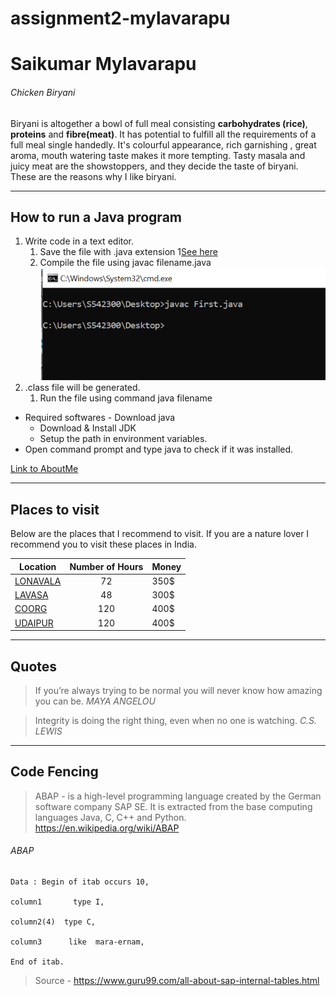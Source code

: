 # assignment2-mylavarapu
# Saikumar Mylavarapu

###### Chicken Biryani ######

Biryani is altogether a bowl of full meal consisting **carbohydrates (rice)**, **proteins** and **fibre(meat)**. It has potential to fulfill all the requirements of a full meal single handedly. It's colourful appearance, rich garnishing , great aroma, mouth watering taste makes it more tempting. Tasty masala and juicy meat are the showstoppers, and they decide the taste of biryani. These are the reasons why I like biryani.

---

## How to run a Java program ##

1. Write code in a text editor.
    1. Save the file with .java extension 1[See here](/images/saving.PNG)
    2. Compile the file using javac filename.java ![See here](/images/compile.PNG)
2. .class file will be generated.
    1. Run the file using command java filename
* Required softwares  - Download java
    * Download & Install JDK
    * Setup the path in environment variables.
* Open command prompt and type java to check if it was installed.

[Link to AboutMe](/AboutMe.md)
    
---

## Places to visit 

Below are the places that I recommend to visit. If you are a nature lover I recommend you to visit these places in India.

| Location | Number of Hours | Money |
| -------- | :-------------: | ----- |
| [LONAVALA](/images/Lonavala.jpg) | 72              | 350$  |
| [LAVASA](/images/lavasa.jpg)   | 48              | 300$  |
| [COORG](/images/coorg.jpg)    | 120             | 400$  |
| [UDAIPUR](/images/udaipur.jpg)  | 120             | 400$  |

---

## Quotes 

> If you’re always trying to be normal you will never know how amazing you can be.             *MAYA ANGELOU*

> Integrity is doing the right thing, even when no one is watching.
                    *C.S. LEWIS*

---

## Code Fencing

> ABAP -  is a high-level programming language created by the German software company SAP SE. It is extracted from the base computing languages Java, C, C++ and Python. <https://en.wikipedia.org/wiki/ABAP>


###### ABAP 
```
Data : Begin of itab occurs 10,

column1       type I,

column2(4)  type C,

column3      like  mara-ernam,

End of itab.

```
> Source - <https://www.guru99.com/all-about-sap-internal-tables.html>



